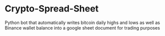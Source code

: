 # Crypto-Spread-Sheet
Python bot that automatically writes bitcoin daily highs and lows as well as Binance wallet balance into a google sheet document for trading purposes
